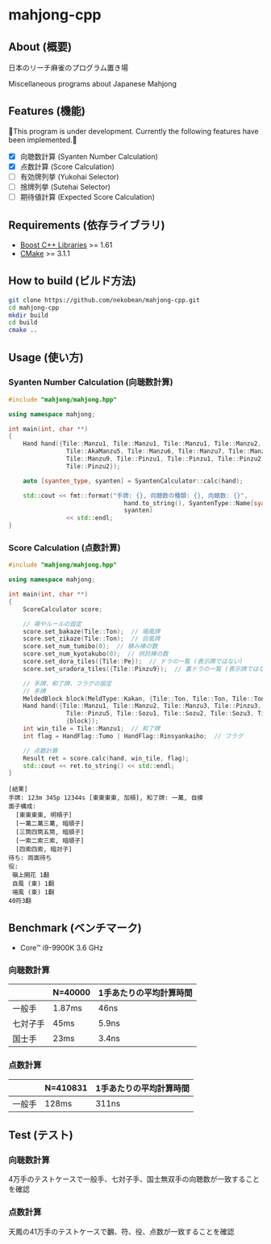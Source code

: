 # mahjong-cpp

## About (概要)

日本のリーチ麻雀のプログラム置き場

Miscellaneous programs about Japanese Mahjong

## Features (機能)

🚧This program is under development. Currently the following features have been implemented.🚧

* [x] 向聴数計算 (Syanten Number Calculation)
* [x] 点数計算 (Score Calculation)
* [ ] 有効牌列挙 (Yukohai Selector)
* [ ] 捨牌列挙 (Sutehai Selector)
* [ ] 期待値計算 (Expected Score Calculation)

## Requirements (依存ライブラリ)

* [Boost C++ Libraries](https://www.boost.org/) >= 1.61
* [CMake](https://cmake.org/) >= 3.1.1

## How to build (ビルド方法)

```bash
git clone https://github.com/nekobean/mahjong-cpp.git
cd mahjong-cpp
mkdir build
cd build
cmake ..
```

## Usage (使い方)

### Syanten Number Calculation (向聴数計算)

```cpp
#include "mahjong/mahjong.hpp"

using namespace mahjong;

int main(int, char **)
{
    Hand hand({Tile::Manzu1, Tile::Manzu1, Tile::Manzu1, Tile::Manzu2,
                Tile::AkaManzu5, Tile::Manzu6, Tile::Manzu7, Tile::Manzu8,
                Tile::Manzu9, Tile::Pinzu1, Tile::Pinzu1, Tile::Pinzu2,
                Tile::Pinzu2});

    auto [syanten_type, syanten] = SyantenCalculator::calc(hand);

    std::cout << fmt::format("手牌: {}, 向聴数の種類: {}, 向聴数: {}",
                                hand.to_string(), SyantenType::Name[syanten_type],
                                syanten)
                << std::endl;
}
```

### Score Calculation (点数計算)

```cpp
#include "mahjong/mahjong.hpp"

using namespace mahjong;

int main(int, char **)
{
    ScoreCalculator score;

    // 場やルールの設定
    score.set_bakaze(Tile::Ton);  // 場風牌
    score.set_zikaze(Tile::Ton);  // 自風牌
    score.set_num_tumibo(0);  // 積み棒の数
    score.set_num_kyotakubo(0);  // 供託棒の数
    score.set_dora_tiles({Tile::Pe});  // ドラの一覧 (表示牌ではない)
    score.set_uradora_tiles({Tile::Pinzu9});  // 裏ドラの一覧 (表示牌ではない)

    // 手牌、和了牌、フラグの設定
    // 手牌
    MeldedBlock block(MeldType::Kakan, {Tile::Ton, Tile::Ton, Tile::Ton, Tile::Ton});
    Hand hand({Tile::Manzu1, Tile::Manzu2, Tile::Manzu3, Tile::Pinzu3, Tile::Pinzu4,
                Tile::Pinzu5, Tile::Sozu1, Tile::Sozu2, Tile::Sozu3, Tile::Sozu4, Tile::Sozu4},
                {block});
    int win_tile = Tile::Manzu1;  // 和了牌
    int flag = HandFlag::Tumo | HandFlag::Rinsyankaiho;  // フラグ

    // 点数計算
    Result ret = score.calc(hand, win_tile, flag);
    std::cout << ret.to_string() << std::endl;
}
```

```output
[結果]
手牌: 123m 345p 12344s [東東東東, 加槓], 和了牌: 一萬, 自摸
面子構成:
  [東東東東, 明槓子]
  [一萬二萬三萬, 暗順子]
  [三筒四筒五筒, 暗順子]
  [一索二索三索, 暗順子]
  [四索四索, 暗対子]
待ち: 両面待ち
役:
 嶺上開花 1翻
 自風 (東) 1翻
 場風 (東) 1翻
40符3翻
```

## Benchmark (ベンチマーク)

* Core™ i9-9900K 3.6 GHz

### 向聴数計算

|      | N=40000 | 1手あたりの平均計算時間  |
|------|--------------------|-------------|
| 一般手  | 1.87ms              | 46ns |
| 七対子手 | 45ms               | 5.9ns |
| 国士手  | 23ms               | 3.4ns |

### 点数計算

|      | N=410831 | 1手あたりの平均計算時間  |
|------|--------------------|-------------|
| 一般手  | 128ms              | 311ns |

## Test (テスト)

### 向聴数計算

4万手のテストケースで一般手、七対子手、国士無双手の向聴数が一致することを確認

### 点数計算

天鳳の41万手のテストケースで飜、符、役、点数が一致することを確認
